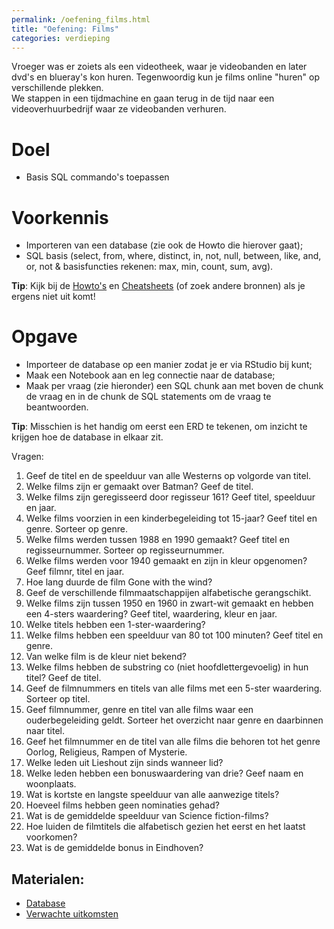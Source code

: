 ```yaml
---
permalink: /oefening_films.html
title: "Oefening: Films"
categories: verdieping
---
```


Vroeger was er zoiets als een videotheek, waar je videobanden en later dvd's en blueray's kon huren. Tegenwoordig kun je films online "huren" op verschillende plekken.    
We stappen in een tijdmachine en gaan terug in de tijd naar een  videoverhuurbedrijf waar ze videobanden verhuren.

# Doel
- Basis SQL commando's toepassen

# Voorkennis
- Importeren van een database (zie ook de Howto die hierover gaat);
- SQL basis (select, from, where, distinct, in, not, null, between, like, and, or, not & basisfuncties rekenen: max, min, count, sum, avg).

**Tip**: Kijk bij de [Howto's](index_howtos) en [Cheatsheets](index_cheetsheets) (of zoek andere bronnen) als je ergens niet uit komt!

# Opgave
- Importeer de database op een manier zodat je er via RStudio bij kunt;
- Maak een Notebook aan en leg connectie naar de database;
- Maak per vraag (zie hieronder) een SQL chunk aan met boven de chunk de vraag en in de chunk de SQL statements om de vraag te beantwoorden.

**Tip**:  Misschien is het handig om eerst een ERD te tekenen, om inzicht te krijgen hoe de database in elkaar zit.   

Vragen:
1. Geef de titel en de speelduur van alle Westerns op volgorde van titel. 
2. Welke films zijn er gemaakt over Batman? Geef de titel. 
3. Welke films zijn geregisseerd door regisseur 161? Geef titel, speelduur en jaar. 
4. Welke films voorzien in een kinderbegeleiding tot 15-jaar? Geef titel en genre. Sorteer op genre. 
5. Welke films werden tussen 1988 en 1990 gemaakt? Geef titel en regisseurnummer. Sorteer op regisseurnummer. 
6. Welke films werden voor 1940 gemaakt en zijn in kleur opgenomen? Geef filmnr, titel en jaar. 
7. Hoe lang duurde de film Gone with the wind?
8. Geef de verschillende filmmaatschappijen alfabetische gerangschikt. 
9. Welke films zijn tussen 1950 en 1960 in zwart-wit gemaakt en hebben een 4-sters waardering? Geef titel, waardering, kleur en jaar. 
10. Welke titels hebben een 1-ster-waardering? 
11. Welke films hebben een speelduur van 80 tot 100 minuten? Geef titel en genre.
12. Van welke film is de kleur niet bekend? 
13. Welke films hebben de substring co (niet hoofdlettergevoelig) in hun titel? Geef de titel. 
14. Geef de filmnummers en titels van alle films met een 5-ster waardering. Sorteer op titel. 
15. Geef filmnummer, genre en titel van alle films waar een ouderbegeleiding geldt. Sorteer het overzicht naar genre en daarbinnen naar titel. 
16. Geef het filmnummer en de titel van alle films die behoren tot het genre Oorlog, Religieus, Rampen of Mysterie. 
17. Welke leden uit Lieshout zijn sinds wanneer lid? 
18. Welke leden hebben een bonuswaardering van drie? Geef naam en woonplaats. 
19. Wat is kortste en langste speelduur van alle aanwezige titels? 
20. Hoeveel films hebben geen nominaties gehad? 
21. Wat is de gemiddelde speelduur van Science fiction-films? 
22. Hoe luiden de filmtitels die alfabetisch gezien het eerst en het laatst voorkomen? 
23. Wat is de gemiddelde bonus in Eindhoven? 


## Materialen:
- [Database](assets/file/DATABASE_FILM.zip)
- [Verwachte uitkomsten](assets/file/films.pdf)